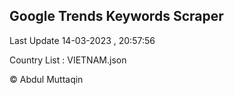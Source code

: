

## Google Trends Keywords Scraper 
 
Last Update 14-03-2023 , 20:57:56

Country List :
VIETNAM.json



© Abdul Muttaqin 
